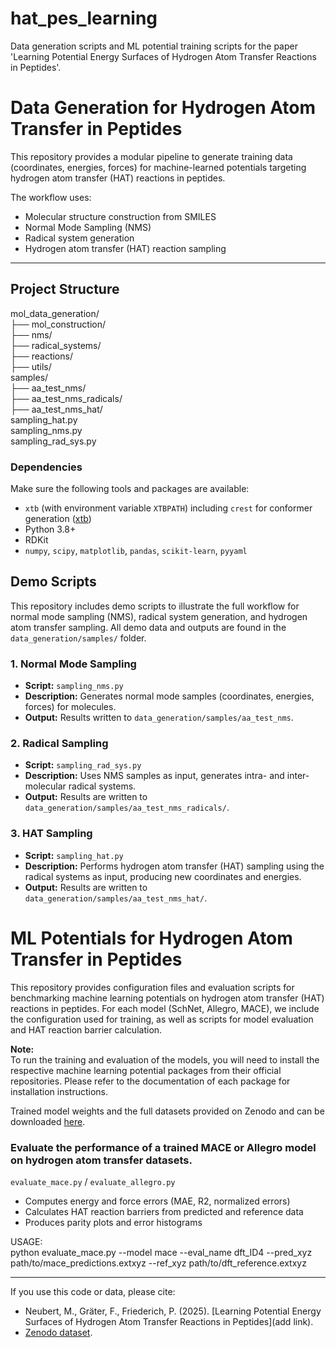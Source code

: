 # hat_pes_learning
Data generation scripts and ML potential training scripts for the paper 'Learning Potential Energy Surfaces of Hydrogen Atom Transfer Reactions in Peptides'.

# Data Generation for Hydrogen Atom Transfer in Peptides

This repository provides a modular pipeline to generate training data (coordinates, energies, forces) for machine-learned potentials targeting hydrogen atom transfer (HAT) reactions in peptides.

The workflow uses:
- Molecular structure construction from SMILES
- Normal Mode Sampling (NMS)
- Radical system generation
- Hydrogen atom transfer (HAT) reaction sampling

---

## Project Structure

mol_data_generation/  
├── mol_construction/  
├── nms/  
├── radical_systems/  
├── reactions/  
├── utils/  
samples/  
├── aa_test_nms/  
├── aa_test_nms_radicals/  
├── aa_test_nms_hat/  
sampling_hat.py  
sampling_nms.py  
sampling_rad_sys.py  

### Dependencies

Make sure the following tools and packages are available:
- `xtb` (with environment variable `XTBPATH`) including `crest` for conformer generation ([xtb](https://xtb-docs.readthedocs.io/en/latest/index.html))
- Python 3.8+
- RDKit
- `numpy`, `scipy`, `matplotlib`, `pandas`, `scikit-learn`, `pyyaml`

## Demo Scripts
This repository includes demo scripts to illustrate the full workflow for normal mode sampling (NMS), radical system generation, and hydrogen atom transfer sampling.
All demo data and outputs are found in the `data_generation/samples/` folder.
### 1. Normal Mode Sampling 
- **Script:** `sampling_nms.py`
- **Description:** Generates normal mode samples (coordinates, energies, forces) for molecules.
- **Output:** Results written to `data_generation/samples/aa_test_nms`.
### 2. Radical Sampling
- **Script:** `sampling_rad_sys.py`
- **Description:** Uses NMS samples as input, generates intra- and inter-molecular radical systems.
- **Output:** Results are written to `data_generation/samples/aa_test_nms_radicals/`.
### 3. HAT Sampling
- **Script:** `sampling_hat.py`
- **Description:** Performs hydrogen atom transfer (HAT) sampling using the radical systems as input, producing new coordinates and energies.
- **Output:** Results are written to `data_generation/samples/aa_test_nms_hat/`.

# ML Potentials for Hydrogen Atom Transfer in Peptides

This repository provides configuration files and evaluation scripts for benchmarking machine learning potentials on hydrogen atom transfer (HAT) reactions in peptides. For each model (SchNet, Allegro, MACE), we include the configuration used for training, as well as scripts for model evaluation and HAT reaction barrier calculation.

**Note:**  
To run the training and evaluation of the models, you will need to install the respective machine learning potential packages from their official repositories. Please refer to the documentation of each package for installation instructions.

Trained model weights and the full datasets provided on Zenodo and can be downloaded [here](https://doi.org/10.5281/zenodo.16572631).

### Evaluate the performance of a trained MACE or Allegro model on hydrogen atom transfer datasets.
`evaluate_mace.py` / `evaluate_allegro.py`  

- Computes energy and force errors (MAE, R2, normalized errors)  
- Calculates HAT reaction barriers from predicted and reference data  
- Produces parity plots and error histograms  

USAGE:  
    python evaluate_mace.py --model mace --eval_name dft_ID4 --pred_xyz path/to/mace_predictions.extxyz --ref_xyz path/to/dft_reference.extxyz  



---

If you use this code or data, please cite:

- Neubert, M., Gräter, F., Friederich, P. (2025). [Learning Potential Energy Surfaces of Hydrogen Atom Transfer Reactions in Peptides](add link).
- [Zenodo dataset](https://doi.org/10.5281/zenodo.16572631).




